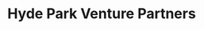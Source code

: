 ---
layout: firm_page
title: "Hyde Park Venture Partners"
id: "hydeparkvp.com"
permalink: "/hydeparkventurepartnershydeparkvp.com/"
website: "https://www.hydeparkvp.com"
offices: "Chicago (United States), Indianapolis (United States)"
investment_stages: "Pre-seed, Seed, Series A"
portfolio_companies: "ShipBob, FourKites, Zengines, G2, Dentologie, Slip Robotics, AmpliFund"
portfolio_link: "https://www.hydeparkvp.com/companies"
investment_markets: "Logistics, Shipping, Data Infrastructure, B2B Marketplace, Healthcare, Fintech, eCommerce Infrastructure, Construction Tech, Education, Food Tech, Energy, Agtech, Real Estate, Internet Infrastructure, Marketing Tech, HR Tech, Legal Tech, Robotics, Quantum, Enterprise Software, Financial Services"
founded_year: "2011"
description: "Hyde Park Venture Partners is an early-stage venture capital firm focused on high-growth, mid-continent technology startups. They seek companies with exceptional founding teams and fast-growth potential, typically looking to raise a first or second round of capital."
linkedin: "https://www.linkedin.com/company/hyde-park-venture-partners/"
twitter: "https://twitter.com/hydeparkvp?lang=en"
instagram: ""
team_page: ""
investor_type: "Venture Capital"
crunchbase: "https://www.crunchbase.com/organization/hyde-park-venture-partners"
pitchbook: "https://pitchbook.com/profiles/investor/53539-93"

# SEO Optimization
meta_title: "Hyde Park Venture Partners - VC Firm - projectstartups.com"
meta_description: "Hyde Park Venture Partners, Hyde Park Venture Partners is an early-stage venture capital firm focused on high-growth, mid-continent technology startups. They seek companies with ..."
meta_keywords: "Hyde Park Venture Partners, Logistics, Shipping, Data Infrastructure, B2B Marketplace, Healthcare, Fintech, eCommerce Infrastructure, Construction Tech, Education, Food Tech, Energy, Agtech, Real Estate, Internet Infrastructure, Marketing Tech, HR Tech, Legal Tech, Robotics, Quantum, Enterprise Software, Financial Services, VC firm, venture capital, startup investor, projectstartups.com"
canonical_url: "https://vc.projectstartups.com/hydeparkventurepartnershydeparkvp.com/"
---